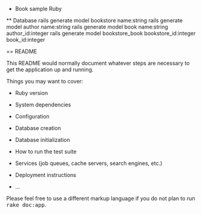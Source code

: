 * Book sample Ruby

** Database
rails generate model bookstore name:string
rails generate model author name:string
rails generate model book name:string author_id:integer
rails generate model bookstore_book bookstore_id:integer book_id:integer

== README

This README would normally document whatever steps are necessary to get the
application up and running.

Things you may want to cover:

* Ruby version

* System dependencies

* Configuration

* Database creation

* Database initialization

* How to run the test suite

* Services (job queues, cache servers, search engines, etc.)

* Deployment instructions

* ...


Please feel free to use a different markup language if you do not plan to run
<tt>rake doc:app</tt>.
